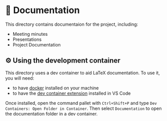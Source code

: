 # 📝 Documentation

This directory contains documentaion for the project, including:

- Meeting minutes
- Presentations
- Project Documentation

## ⚙️ Using the development container

This directory uses a dev container to aid LaTeX documentation. To use it, you will need:

- to have [docker](https://www.docker.com/) installed on your machine
- to have the [dev container extension](https://marketplace.visualstudio.com/items?itemName=ms-vscode-remote.remote-containers) installed in VS Code

Once installed, open the command pallet with `Ctrl+Shift+P` and type `Dev Containers: Open Folder in Container`. Then select `Documentation` to open the documentation folder in a dev container.
